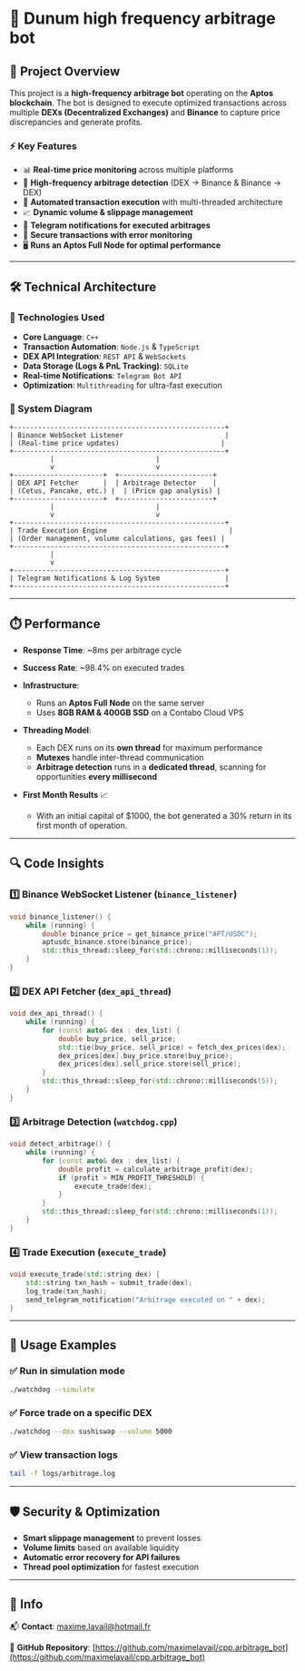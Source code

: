 # 📌 Dunum high frequency arbitrage bot

## 🚀 Project Overview

This project is a **high-frequency arbitrage bot** operating on the **Aptos blockchain**. The bot is designed to execute optimized transactions across multiple **DEXs (Decentralized Exchanges)** and **Binance** to capture price discrepancies and generate profits.

### ⚡ Key Features

- 📊 **Real-time price monitoring** across multiple platforms
- 🤖 **High-frequency arbitrage detection** (DEX → Binance & Binance → DEX)
- 🔄 **Automated transaction execution** with multi-threaded architecture
- 📈 **Dynamic volume & slippage management**
- 🔔 **Telegram notifications for executed arbitrages**
- 🔐 **Secure transactions with error monitoring**
- 🖥 **Runs an Aptos Full Node for optimal performance**

---

## 🛠️ Technical Architecture

### 📌 Technologies Used

- **Core Language**: `C++`
- **Transaction Automation**: `Node.js` & `TypeScript`
- **DEX API Integration**: `REST API` & `WebSockets`
- **Data Storage (Logs & PnL Tracking)**: `SQLite`
- **Real-time Notifications**: `Telegram Bot API`
- **Optimization**: `Multithreading` for ultra-fast execution

### 📌 System Diagram

```
+----------------------------------------------------+
| Binance WebSocket Listener                         |
| (Real-time price updates)                         |
+----------------------------------------------------+
          |                         |
          v                         v
+----------------------+  +-----------------------+
| DEX API Fetcher      |  | Arbitrage Detector    |
| (Cetus, Pancake, etc.) |  | (Price gap analysis) |
+----------------------+  +-----------------------+
          |                         |
          v                         v
+----------------------------------------------------+
| Trade Execution Engine                              |
| (Order management, volume calculations, gas fees) |
+----------------------------------------------------+
          |
          v
+----------------------------------------------------+
| Telegram Notifications & Log System                |
+----------------------------------------------------+
```

---

## ⏱️ Performance

- **Response Time**: ~8ms per arbitrage cycle
- **Success Rate**: ~98.4% on executed trades
- **Infrastructure**:
  - Runs an **Aptos Full Node** on the same server
  - Uses **8GB RAM & 400GB SSD** on a Contabo Cloud VPS
- **Threading Model**:
  - Each DEX runs on its **own thread** for maximum performance
  - **Mutexes** handle inter-thread communication
  - **Arbitrage detection** runs in a **dedicated thread**, scanning for opportunities **every millisecond**

- **First Month Results** 📈
  - With an initial capital of $1000, the bot generated a 30% return in its first month of operation.


---


## 🔍 Code Insights

### **1️⃣ Binance WebSocket Listener** (`binance_listener`)
```cpp
void binance_listener() {
    while (running) {
        double binance_price = get_binance_price("APT/USDC");
        aptusdc_binance.store(binance_price);
        std::this_thread::sleep_for(std::chrono::milliseconds(1));
    }
}
```

### **2️⃣ DEX API Fetcher** (`dex_api_thread`)
```cpp
void dex_api_thread() {
    while (running) {
        for (const auto& dex : dex_list) {
            double buy_price, sell_price;
            std::tie(buy_price, sell_price) = fetch_dex_prices(dex);
            dex_prices[dex].buy_price.store(buy_price);
            dex_prices[dex].sell_price.store(sell_price);
        }
        std::this_thread::sleep_for(std::chrono::milliseconds(5));
    }
}
```

### **3️⃣ Arbitrage Detection** (`watchdog.cpp`)
```cpp
void detect_arbitrage() {
    while (running) {
        for (const auto& dex : dex_list) {
            double profit = calculate_arbitrage_profit(dex);
            if (profit > MIN_PROFIT_THRESHOLD) {
                execute_trade(dex);
            }
        }
        std::this_thread::sleep_for(std::chrono::milliseconds(1));
    }
}
```

### **4️⃣ Trade Execution** (`execute_trade`)
```cpp
void execute_trade(std::string dex) {
    std::string txn_hash = submit_trade(dex);
    log_trade(txn_hash);
    send_telegram_notification("Arbitrage executed on " + dex);
}
```

---

## 📌 Usage Examples

### ✅ **Run in simulation mode**
```bash
./watchdog --simulate
```

### ✅ **Force trade on a specific DEX**
```bash
./watchdog --dex sushiswap --volume 5000
```

### ✅ **View transaction logs**
```bash
tail -f logs/arbitrage.log
```

---

## 🛡️ Security & Optimization

- **Smart slippage management** to prevent losses
- **Volume limits** based on available liquidity
- **Automatic error recovery for API failures**
- **Thread pool optimization** for fastest execution

---

## 📜 Info

📬 **Contact**: [maxime.lavail@hotmail.fr](mailto:maxime.lavail@hotmail.fr)

📌 **GitHub Repository**: [https://github.com/maximelavail/cpp.arbitrage_bot](https://github.com/maximelavail/cpp.arbitrage_bot)

